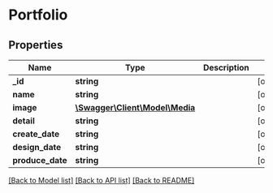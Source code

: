 # Portfolio

## Properties
Name | Type | Description | Notes
------------ | ------------- | ------------- | -------------
**_id** | **string** |  | [optional] 
**name** | **string** |  | [optional] 
**image** | [**\Swagger\Client\Model\Media**](Media.md) |  | [optional] 
**detail** | **string** |  | [optional] 
**create_date** | **string** |  | [optional] 
**design_date** | **string** |  | [optional] 
**produce_date** | **string** |  | [optional] 

[[Back to Model list]](../README.md#documentation-for-models) [[Back to API list]](../README.md#documentation-for-api-endpoints) [[Back to README]](../README.md)


